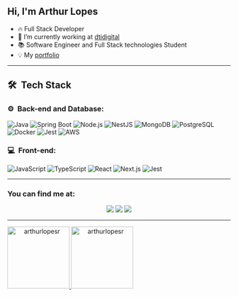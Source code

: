 ## Hi, I'm Arthur Lopes


- 🔥 Full Stack Developer
- 🔭 I’m currently working at [dtidigital](https://www.dtidigital.com.br/)
- 📚 Software Engineer and Full Stack technologies Student
- 💡 My [portfolio](http://arthurlopes.dev)
---  


<h2> 🛠 &nbsp;Tech Stack</h2>

<h3>⚙️ &nbsp;Back-end and Database:</h3>

![Java](https://img.shields.io/badge/-Java-333333?style=flat&logo=Java)
![Spring Boot](https://img.shields.io/badge/-Spring-333333?style=flat&logo=spring)
![Node.js](https://img.shields.io/badge/-Node.js-333333?style=flat&logo=node.js)
![NestJS](https://img.shields.io/badge/-NestJS-333333?style=flat&logo=nestjs&logoColor=E535AB)
![MongoDB](https://img.shields.io/badge/-MongoDB-333333?style=flat&logo=mongodb)
![PostgreSQL](https://img.shields.io/badge/-PostgreSQL-333333?style=flat&logo=postgresql)
![Docker](https://img.shields.io/badge/-Docker-333333?style=flat&logo=docker)
![Jest](https://img.shields.io/badge/-Jest-333333?style=flat&logo=jest&logoColor=E535AB)
![AWS](https://img.shields.io/badge/-AWS-333333?style=flat&logo=amazon&logoColor=FF9900)

<h3>💻 &nbsp;Front-end:</h3>

![JavaScript](https://img.shields.io/badge/-JavaScript-333333?style=flat&logo=javascript)
![TypeScript](https://img.shields.io/badge/-TypeScript-333333?style=flat&logo=typescript&logoColor=2D79C7)
![React](https://img.shields.io/badge/-React-333333?style=flat&logo=react)
![Next.js](https://img.shields.io/badge/-Next.JS-333333?style=flat&logo=next.js)
![Jest](https://img.shields.io/badge/-Jest-333333?style=flat&logo=jest&logoColor=E535AB)

----  
### You can find me at:

<p align="center">
<a href="https://instagram.com/arthur_lopesr"  target="_blank"><img src="https://img.shields.io/badge/-@arthurlopesr_-E4405F?style=flat-square&logo=Instagram&logoColor=white"/></a>
<a href="https://www.linkedin.com/in/arthur-lopesr/"><img src="https://img.shields.io/badge/-Arthur%20Lopes-0077B5?style=flat-square&logo=Linkedin&logoColor=white"/></a>
<a href="mailto:arthurlopr12@gmail.com"><img src="https://img.shields.io/badge/-arthurlopr12@gmail.com-D14836?style=flat-square&logo=Gmail&logoColor=white"/></a>
	
----  

<div style="display: flex" align="center">
<a href="https://github.com/arthurlopesr">
  <img height="140em" src="https://github-readme-stats.vercel.app/api/top-langs?username=arthurlopesr&show_icons=true&theme=radical&locale=en&layout=compact" alt="arthurlopesr" />
<img height="140em" src="https://github-readme-stats.vercel.app/api?username=arthurlopesr&show_icons=true&theme=radical&border_radius=10&locale=en&count_private=true&include_all_commits=true" alt="arthurlopesr" />
</div>
